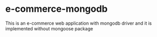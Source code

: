 # e-commerce-mongodb
This is an e-commerce web application with mongodb driver and it is implemented without mongoose package

